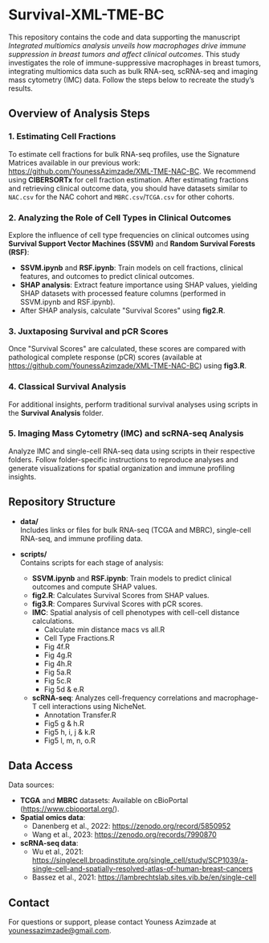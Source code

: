# Survival-XML-TME-BC

This repository contains the code and data supporting the manuscript *Integrated multiomics analysis unveils how macrophages drive immune suppression in breast tumors and affect clinical outcomes*. This study investigates the role of immune-suppressive macrophages in breast tumors, integrating multiomics data such as bulk RNA-seq, scRNA-seq and imaging mass cytometry (IMC) data. Follow the steps below to recreate the study’s results.

## Overview of Analysis Steps

### 1. Estimating Cell Fractions
To estimate cell fractions for bulk RNA-seq profiles, use the Signature Matrices available in our previous work: https://github.com/YounessAzimzade/XML-TME-NAC-BC. We recommend using **CIBERSORTx** for cell fraction estimation. After estimating fractions and retrieving clinical outcome data, you should have datasets similar to `NAC.csv` for the NAC cohort and `MBRC.csv`/`TCGA.csv` for other cohorts.

### 2. Analyzing the Role of Cell Types in Clinical Outcomes
Explore the influence of cell type frequencies on clinical outcomes using **Survival Support Vector Machines (SSVM)** and **Random Survival Forests (RSF)**:
   - **SSVM.ipynb** and **RSF.ipynb**: Train models on cell fractions, clinical features, and outcomes to predict clinical outcomes.
   - **SHAP analysis**: Extract feature importance using SHAP values, yielding SHAP datasets with processed feature columns (performed in SSVM.ipynb and RSF.ipynb).  
   - After SHAP analysis, calculate "Survival Scores" using **fig2.R**.

### 3. Juxtaposing Survival and pCR Scores
Once "Survival Scores" are calculated, these scores are compared with pathological complete response (pCR) scores (available at https://github.com/YounessAzimzade/XML-TME-NAC-BC) using **fig3.R**.

### 4. Classical Survival Analysis
For additional insights, perform traditional survival analyses using scripts in the **Survival Analysis** folder.

### 5. Imaging Mass Cytometry (IMC) and scRNA-seq Analysis
Analyze IMC and single-cell RNA-seq data using scripts in their respective folders. Follow folder-specific instructions to reproduce analyses and generate visualizations for spatial organization and immune profiling insights.

## Repository Structure

- **data/**  
  Includes links or files for bulk RNA-seq (TCGA and MBRC), single-cell RNA-seq, and immune profiling data.

- **scripts/**  
  Contains scripts for each stage of analysis:
  - **SSVM.ipynb** and **RSF.ipynb**: Train models to predict clinical outcomes and compute SHAP values.
  - **fig2.R**: Calculates Survival Scores from SHAP values.
  - **fig3.R**: Compares Survival Scores with pCR scores.
  - **IMC**: Spatial analysis of cell phenotypes with cell-cell distance calculations.
    - Calculate min distance macs vs all.R
    - Cell Type Fractions.R
    - Fig 4f.R
    - Fig 4g.R
    - Fig 4h.R
    - Fig 5a.R
    - Fig 5c.R
    - Fig 5d & e.R
  - **scRNA-seq**: Analyzes cell-frequency correlations and macrophage-T cell interactions using NicheNet.
    - Annotation Transfer.R
    - Fig5 g & h.R
    - Fig5 h, i, j & k.R
    - Fig5 l, m, n, o.R

## Data Access

Data sources:
- **TCGA** and **MBRC** datasets: Available on cBioPortal (https://www.cbioportal.org/).
- **Spatial omics data**:
  - Danenberg et al., 2022: https://zenodo.org/record/5850952
  - Wang et al., 2023: https://zenodo.org/records/7990870
- **scRNA-seq data**: 
  - Wu et al., 2021: https://singlecell.broadinstitute.org/single_cell/study/SCP1039/a-single-cell-and-spatially-resolved-atlas-of-human-breast-cancers
  - Bassez et al., 2021: https://lambrechtslab.sites.vib.be/en/single-cell

## Contact

For questions or support, please contact Youness Azimzade at younessazimzade@gmail.com.
